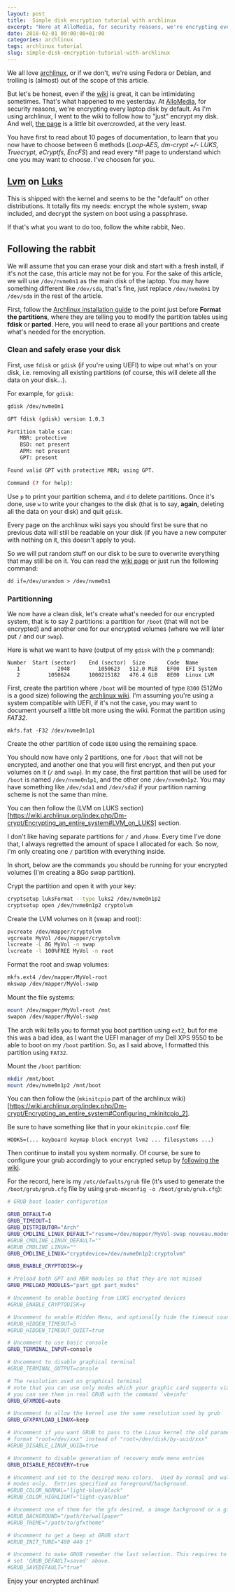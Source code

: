 ```yaml
---
layout: post
title:  Simple disk encryption tutorial with archlinux
excerpt: "Here at AlloMedia, for security reasons, we're encrypting every laptop disk by default. As I'm using archlinux, I went to the wiki to follow how to \"just\" encrypt my disk. And well, the page is a little bit overcrowded, at the very least. Let's clarify that a little bit."
date: 2018-02-01 09:00:00+01:00
categories: archlinux
tags: archlinux tutorial
slug: simple-disk-encryption-tutorial-with-archlinux
---
```


We all love [archlinux](https://www.archlinux.org/), or if we don't, we're using Fedora or Debian, and trolling is (almost) out of the scope of this article.

But let's be honest, even if the [wiki](http://wiki.archlinux.org/) is great, it can be intimidating sometimes. That's what happened to me yesterday. At [AlloMedia](http://www.allo-media.net), for security reasons, we're encrypting every laptop disk by default. As I'm using archlinux, I went to the wiki to follow how to "just" encrypt my disk. And well, [the page](https://wiki.archlinux.org/index.php/Disk_encryption) is a little bit overcrowded, at the very least.

<!-- TEASER_END -->

You have first to read about 10 pages of documentation, to learn that you now have to choose between 6 methods (*Loop-AES, dm-crypt +/- LUKS, Truecrypt, eCryptfs, EncFS*) and read every \*#! page to understand which one you may want to choose. I've choosen for you.

## [Lvm](https://en.wikipedia.org/wiki/Logical_Volume_Manager_(Linux)) on [Luks](https://en.wikipedia.org/wiki/Linux_Unified_Key_Setup)

This is shipped with the kernel and seems to be the "default" on other distributions. It totally fits my needs: encrypt the whole system, swap included, and decrypt the system on boot using a passphrase.

If that's what you want to do too, follow the white rabbit, Neo.

## Following the rabbit

We will assume that you can erase your disk and start with a fresh install, if it's not the case, this article may not be for you. For the sake of this article, we will use `/dev/nvme0n1` as the main disk of the laptop. You may have something different like `/dev/sda`, that's fine, just replace `/dev/nvme0n1` by `/dev/sda` in the rest of the article.

First, follow the [Archlinux installation guide](https://wiki.archlinux.org/index.php/Installation_guide) to the point just before __Format the partitions__, where they are telling you to modify the partition tables using __fdisk__ or __parted__. Here, you will need to erase all your partitions and create what's needed for the encryption.

### Clean and safely erase your disk

First, use `fdisk` or `gdisk` (if you're using UEFI) to wipe out what's on your disk, i.e. removing all existing partitions (of course, this will delete all the data on your disk…).

For example, for `gdisk`:
```bash
gdisk /dev/nvme0n1

GPT fdisk (gdisk) version 1.0.3

Partition table scan:
    MBR: protective
    BSD: not present
    APM: not present
    GPT: present

Found valid GPT with protective MBR; using GPT.

Command (? for help):
```

Use `p` to print your partition schema, and `d` to delete partitions. Once it's done, use `w` to write your changes to the disk (that is to say, __again__, deleting all the data on your disk) and quit `gdisk`.

Every page on the archlinux wiki says you should first be sure that no previous data will still be readable on your disk (if you have a new computer with nothing on it, this doesn't apply to you).

So we will put random stuff on our disk to be sure to overwrite everything that may still be on it. You can read the [wiki page](https://wiki.archlinux.org/index.php/Securely_wipe_disk#Random_data) or just run the following command:

    dd if=/dev/urandom > /dev/nvme0n1


### Partitionning

We now have a clean disk, let's create what's needed for our encrypted system, that is to say 2 partitions: a partition for `/boot` (that will not be encrypted) and another one for our encrypted volumes (where we will later put `/` and our `swap`).

Here is what we want to have (output of my `gdisk` with the `p` command):

    Number  Start (sector)    End (sector)  Size       Code  Name
       1            2048         1050623   512.0 MiB   EF00  EFI System
       2         1050624      1000215182   476.4 GiB   8E00  Linux LVM

First, create the partition where `/boot` will be mounted of type `8300` (512Mo is a good size) following the [archlinux wiki](https://wiki.archlinux.org/index.php/EFI_System_Partition#Create_the_partition). I'm assuming you're using a system compatible with UEFI, if it's not the case, you may want to document yourself a little bit more using the wiki. Format the partition using _FAT32_.

    mkfs.fat -F32 /dev/nvme0n1p1

Create the other partition of code `8E00` using the remaining space.

You should now have only 2 partitions, one for `/boot` that will not be encrypted, and another one that you will first encrypt, and then put your volumes on it (`/` and `swap`). In my case, the first partition that will be used for `/boot` is named `/dev/nvme0n1p1`, and the other one `/dev/nvme0n1p2`. You may have something like `/dev/sda1` and `/dev/sda2` if your partition naming scheme is not the same than mine.

You can then follow the (LVM on LUKS section)[https://wiki.archlinux.org/index.php/Dm-crypt/Encrypting_an_entire_system#LVM_on_LUKS] section.

I don't like having separate partitions for `/` and `/home`. Every time I've done that, I always regretted the amount of space I allocated for each. So now, I'm only creating one `/` partition with everything inside.

In short, below are the commands you should be running for your encrypted volumes (I'm creating a 8Go swap partition).

Crypt the partition and open it with your key:
```bash
cryptsetup luksFormat --type luks2 /dev/nvme0n1p2
cryptsetup open /dev/nvme0n1p2 cryptolvm
```

Create the LVM volumes on it (swap and root):
```bash
pvcreate /dev/mapper/cryptolvm
vgcreate MyVol /dev/mapper/cryptolvm
lvcreate -L 8G MyVol -n swap
lvcreate -l 100%FREE MyVol -n root
```

Format the root and swap volumes:
```bash
mkfs.ext4 /dev/mapper/MyVol-root
mkswap /dev/mapper/MyVol-swap
```

Mount the file systems:
```bash
mount /dev/mapper/MyVol-root /mnt
swapon /dev/mapper/MyVol-swap
```

The arch wiki tells you to format you boot partition using `ext2`, but for me this was a bad idea, as I want the UEFI manager of my Dell XPS 9550 to be able to boot on my `/boot` partition. So, as I said above, I formatted this partition using `FAT32`.

Mount the `/boot` partition:
```bash
mkdir /mnt/boot
mount /dev/nvme0n1p2 /mnt/boot
```

You can then follow the (`mkinitcpio` part of the archlinux wiki)[https://wiki.archlinux.org/index.php/Dm-crypt/Encrypting_an_entire_system#Configuring_mkinitcpio_2].

Be sure to have something like that in your `mkinitcpio.conf` file:

    HOOKS=(... keyboard keymap block encrypt lvm2 ... filesystems ...)

Then continue to install you system normally. Of course, be sure to configure your grub accordingly to your encrypted setup by [following the wiki](https://wiki.archlinux.org/index.php/Dm-crypt/System_configuration#Boot_loader).

For the record, here is my `/etc/defaults/grub` file (it's used to generate the `/boot/grub/grub.cfg` file by using `grub-mkconfig -o /boot/grub/grub.cfg`):

```bash
# GRUB boot loader configuration

GRUB_DEFAULT=0
GRUB_TIMEOUT=1
GRUB_DISTRIBUTOR="Arch"
GRUB_CMDLINE_LINUX_DEFAULT="resume=/dev/mapper/MyVol-swap nouveau.modeset=0 i915.preliminary_hw_support=1 acpi_backlight=vendor acpi_osi=Linux"
#GRUB_CMDLINE_LINUX_DEFAULT=""
#GRUB_CMDLINE_LINUX=""
GRUB_CMDLINE_LINUX="cryptdevice=/dev/nvme0n1p2:cryptolvm"

GRUB_ENABLE_CRYPTODISK=y

# Preload both GPT and MBR modules so that they are not missed
GRUB_PRELOAD_MODULES="part_gpt part_msdos"

# Uncomment to enable booting from LUKS encrypted devices
#GRUB_ENABLE_CRYPTODISK=y

# Uncomment to enable Hidden Menu, and optionally hide the timeout count
#GRUB_HIDDEN_TIMEOUT=5
#GRUB_HIDDEN_TIMEOUT_QUIET=true

# Uncomment to use basic console
GRUB_TERMINAL_INPUT=console

# Uncomment to disable graphical terminal
#GRUB_TERMINAL_OUTPUT=console

# The resolution used on graphical terminal
# note that you can use only modes which your graphic card supports via VBE
# you can see them in real GRUB with the command `vbeinfo'
GRUB_GFXMODE=auto

# Uncomment to allow the kernel use the same resolution used by grub
GRUB_GFXPAYLOAD_LINUX=keep

# Uncomment if you want GRUB to pass to the Linux kernel the old parameter
# format "root=/dev/xxx" instead of "root=/dev/disk/by-uuid/xxx"
#GRUB_DISABLE_LINUX_UUID=true

# Uncomment to disable generation of recovery mode menu entries
GRUB_DISABLE_RECOVERY=true

# Uncomment and set to the desired menu colors.  Used by normal and wallpaper
# modes only.  Entries specified as foreground/background.
#GRUB_COLOR_NORMAL="light-blue/black"
#GRUB_COLOR_HIGHLIGHT="light-cyan/blue"

# Uncomment one of them for the gfx desired, a image background or a gfxtheme
#GRUB_BACKGROUND="/path/to/wallpaper"
#GRUB_THEME="/path/to/gfxtheme"

# Uncomment to get a beep at GRUB start
#GRUB_INIT_TUNE="480 440 1"

# Uncomment to make GRUB remember the last selection. This requires to
# set 'GRUB_DEFAULT=saved' above.
#GRUB_SAVEDEFAULT="true"
```

Enjoy your encrypted archlinux!
